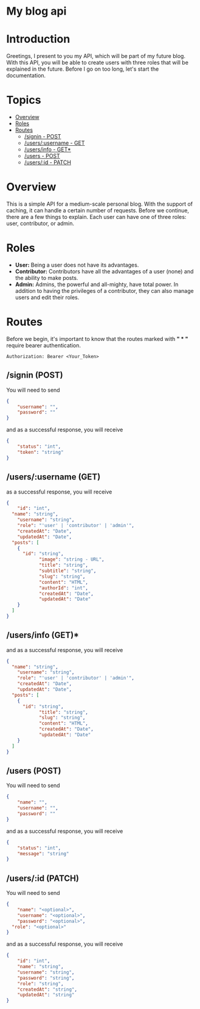 # My blog api

# Introduction
Greetings, I present to you my API, which will be part of my future blog. With this API, you will be able to create users with three roles that will be explained in the future. Before I go on too long, let's start the documentation.

# Topics
- [Overview](#overview)
- [Roles](#roles)
- [Routes](#routes)
  * [/signin - POST](#signin)
  * [/users/:username - GET](#userget)
  * [/users/info - GET*](#userinfo)
  * [/users - POST](#createuser)
  * [/users/:id - PATCH](#patchuser)

# Overview

This is a simple API for a medium-scale personal blog. With the support of caching, it can handle a certain number of requests. Before we continue, there are a few things to explain. Each user can have one of three roles: user, contributor, or admin.

# Roles
- **User:** Being a user does not have its advantages.
- **Contributor:** Contributors have all the advantages of a user (none) and the ability to make posts.
- **Admin:** Admins, the powerful and all-mighty, have total power. In addition to having the privileges of a contributor, they can also manage users and edit their roles.

# Routes
Before we begin, it's important to know that the routes marked with **" * "** require bearer authentication.

```plaintext
Authorization: Bearer <Your_Token>
```

<a id="signin"></a>
## /signin (POST)

You will need to send

```json
{
	"username": "",
	"password": ""
}
```
and as a successful response, you will receive

```json
{
	"status": "int",
	"token": "string"
}
```

<a id="userget"></a>
## /users/:username (GET)

as a successful response, you will receive

```json
{
	"id": "int",
  "name": "string",
	"username": "string",
	"role": "'user' | 'contributor' | 'admin'",
	"createdAt": "Date",
	"updatedAt": "Date",
  "posts": [
    {
      "id": "string",
			"image": "string - URL",
			"title": "string",
			"subtitle": "string",
			"slug": "string",
			"content": "HTML",
			"authorId": "int",
			"createdAt": "Date",
			"updatedAt": "Date"
    }
  ]
}
```

<a id="userinfo"></a>
## /users/info (GET)*

and as a successful response, you will receive

```json
{
  "name": "string",
	"username": "string",
	"role": "'user' | 'contributor' | 'admin'",
	"createdAt": "Date",
	"updatedAt": "Date",
  "posts": [
    {
      "id": "string",
			"title": "string",
			"slug": "string",
			"content": "HTML",
			"createdAt": "Date",
			"updatedAt": "Date"
    }
  ]
}
```
<a id="createuser"></a>
## /users (POST)

You will need to send

```json
{
	"name": "",
	"username": "",
	"password": ""
}
```
and as a successful response, you will receive

```json
{
	"status": "int",
	"message": "string"
}
```

<a id="patchuser"></a>
## /users/:id (PATCH)

You will need to send

```json
{
	"name": "<optional>",
	"username": "<optional>",
	"password": "<optional>",
  "role": "<optional>"
}
```
and as a successful response, you will receive

```json
{
	"id": "int",
	"name": "string",
	"username": "string",
	"password": "string",
	"role": "string",
	"createdAt": "string",
	"updatedAt": "string"
}
```

